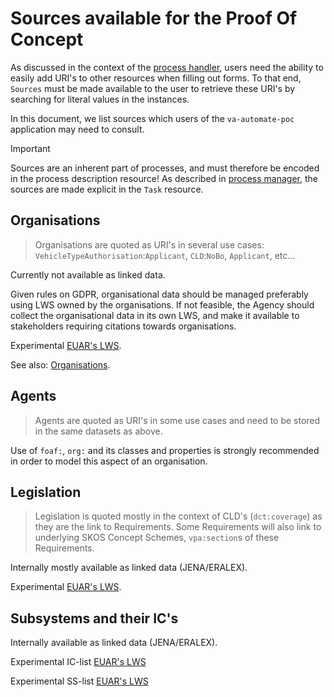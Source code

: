 # Sources available for the Proof Of Concept

As discussed in the context of the [process handler](./process-handler.md), users need the ability to easily add URI's to other resources when filling out forms. To that end, `Sources` must be made available to the user to retrieve these URI's by searching for literal values in the instances.

In this document, we list sources which users of the `va-automate-poc` application may need to consult.

> [!IMPORTANT]
> Sources are an inherent part of processes, and must therefore be encoded in the process description resource! As described in [process manager](./process-manager.md), the sources are made explicit in the `Task` resource.

## Organisations

> Organisations are quoted as URI's in several use cases: `VehicleTypeAuthorisation`:`Applicant`, `CLD`:`NoBo`, `Applicant`, etc...

Currently not available as linked data.

Given rules on GDPR, organisational data should be managed preferably using LWS owned by the organisations. If not feasible, the Agency should collect the organisational data in its own LWS, and make it available to stakeholders requiring citations towards organisations.

Experimental [EUAR's LWS](https://storage.inrupt.com/ea779a2c-b43d-4723-8b1a-aaa8990dd576/data/organisation/org).

See also: [Organisations](../ORG/index.md).

## Agents

> Agents are quoted as URI's in some use cases and need to be stored in the same datasets as above.

Use of `foaf:`, `org:` and its classes and properties is strongly recommended in order to model this aspect of an organisation.

## Legislation

> Legislation is quoted mostly in the context of CLD's (`dct:coverage`) as they are the link to Requirements. Some Requirements will also link to underlying SKOS Concept Schemes, `vpa:section`s of these Requirements.

Internally mostly available as linked data (JENA/ERALEX).

Experimental [EUAR's LWS](https://storage.inrupt.com/ea779a2c-b43d-4723-8b1a-aaa8990dd576/data/requirements/eralex).

## Subsystems and their IC's

Internally available as linked data (JENA/ERALEX).

Experimental IC-list [EUAR's LWS](https://storage.inrupt.com/ea779a2c-b43d-4723-8b1a-aaa8990dd576/data/requirements/ics)

Experimental SS-list [EUAR's LWS](https://storage.inrupt.com/ea779a2c-b43d-4723-8b1a-aaa8990dd576/data/requirements/sss)
